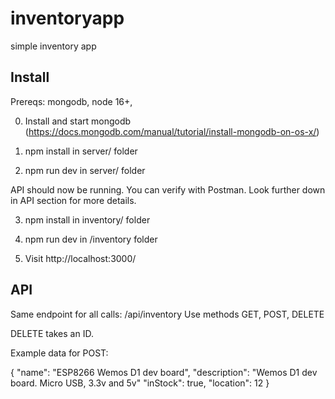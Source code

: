 # inventoryapp
simple inventory app

## Install

Prereqs: mongodb, node 16+, 

0. Install and start mongodb (https://docs.mongodb.com/manual/tutorial/install-mongodb-on-os-x/)

1. npm install in server/ folder
2. npm run dev in server/ folder

API should now be running. You can verify with Postman. Look further down in API section for more details.

3. npm install in inventory/ folder
4. npm run dev in /inventory folder

5. Visit http://localhost:3000/



## API
Same endpoint for all calls: /api/inventory
Use methods GET, POST, DELETE

DELETE takes an ID.

Example data for POST:

{
    "name": "ESP8266 Wemos D1 dev board",
    "description": "Wemos D1 dev board. Micro USB, 3.3v and 5v"
    "inStock": true,
    "location": 12
}
